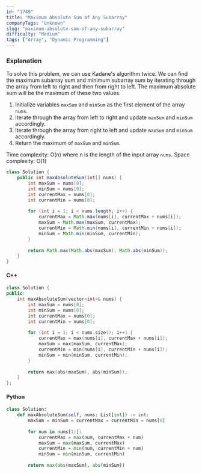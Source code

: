 ```yaml
---
id: "1749"
title: "Maximum Absolute Sum of Any Subarray"
companyTags: "Unknown"
slug: "maximum-absolute-sum-of-any-subarray"
difficulty: "Medium"
tags: ["Array", "Dynamic Programming"]
---
```


### Explanation
To solve this problem, we can use Kadane's algorithm twice. We can find the maximum subarray sum and minimum subarray sum by iterating through the array from left to right and then from right to left. The maximum absolute sum will be the maximum of these two values.

1. Initialize variables `maxSum` and `minSum` as the first element of the array `nums`.
2. Iterate through the array from left to right and update `maxSum` and `minSum` accordingly.
3. Iterate through the array from right to left and update `maxSum` and `minSum` accordingly.
4. Return the maximum of `maxSum` and `minSum`.

Time complexity: O(n) where n is the length of the input array `nums`.
Space complexity: O(1)

```java
class Solution {
    public int maxAbsoluteSum(int[] nums) {
        int maxSum = nums[0];
        int minSum = nums[0];
        int currentMax = nums[0];
        int currentMin = nums[0];
        
        for (int i = 1; i < nums.length; i++) {
            currentMax = Math.max(nums[i], currentMax + nums[i]);
            maxSum = Math.max(maxSum, currentMax);
            currentMin = Math.min(nums[i], currentMin + nums[i]);
            minSum = Math.min(minSum, currentMin);
        }
        
        return Math.max(Math.abs(maxSum), Math.abs(minSum));
    }
}
```

#### C++
```cpp
class Solution {
public:
    int maxAbsoluteSum(vector<int>& nums) {
        int maxSum = nums[0];
        int minSum = nums[0];
        int currentMax = nums[0];
        int currentMin = nums[0];
        
        for (int i = 1; i < nums.size(); i++) {
            currentMax = max(nums[i], currentMax + nums[i]);
            maxSum = max(maxSum, currentMax);
            currentMin = min(nums[i], currentMin + nums[i]);
            minSum = min(minSum, currentMin);
        }
        
        return max(abs(maxSum), abs(minSum));
    }
};
```

#### Python
```python
class Solution:
    def maxAbsoluteSum(self, nums: List[int]) -> int:
        maxSum = minSum = currentMax = currentMin = nums[0]
        
        for num in nums[1:]:
            currentMax = max(num, currentMax + num)
            maxSum = max(maxSum, currentMax)
            currentMin = min(num, currentMin + num)
            minSum = min(minSum, currentMin)
        
        return max(abs(maxSum), abs(minSum))
```